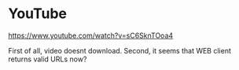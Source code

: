 # YouTube

https://www.youtube.com/watch?v=sC6SknTOoa4

First of all, video doesnt download. Second, it seems that WEB client returns
valid URLs now?
